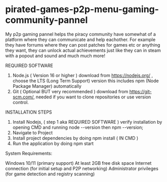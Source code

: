 # pirated-games-p2p-menu-gaming-community-pannel
My p2p gaming pannel helps the piracy community have somewhat of a platform where they can communicate and help eachother. For example they have forrums where they can post patches for games etc or anything they want, they can unlock actual achievements just like they can in steam with a popout and sound and much much more!

REQUIRED SOFTWARE

1. Node.js ( Version 16 or higher ) download from  https://nodejs.org/ , choose the LTS (Long Term Support) version this includes npm (Node Package Manager) automatically
2. Git ( Optional BUT very recommended ) download from https://git-scm.com/, needed if you want to clone repositories or use version control.

INSTALLATION STEPS
1. Install Nodejs, ( step 1 aka REQUIRED SOFTWARE ) verify installation by opening CMD and running node --version then npm --version;
2. Navigate to Project
3. Install project dependencies by doing npm install ( IN CMD )
4. Run the application by doing npm start


System Requirements:

Windows 10/11 (primary support)
At least 2GB free disk space
Internet connection (for initial setup and P2P networking)
Administrator privileges (for game detection and registry scanning)
